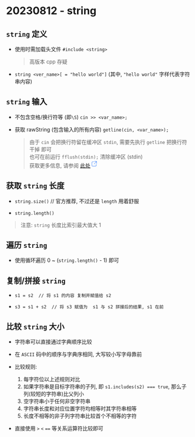 # 20230812 - string

## `string` 定义
* 使用时需加载头文件 `#include <string>`
  > 高版本 cpp 存疑

* `string <ver_name>[ = "hello world"]` (其中, `"hello world"` 字样代表字符串内容)

## `string` 输入
* 不包含空格/换行符等 (即`\S`)
  `cin >> <var_name>;`

* 获取 rawString (包含输入的所有内容)
  `getline(cin, <var_name>);`
  > 由于 `cin` 会把换行符留在缓冲区 `stdin`, 需要先执行 `getline` 把换行符干掉 即可
  <br> 也可在前运行 `fflush(stdin);` 清除缓冲区 (stdin)
  <br> 获取更多信息, 请参阅 [此处<img name="url"><svg width="20" height="20" viewBox="0 0 20 20" style="fill: #498bff; / #FFFFFF;"><path d="M8.5 4a.5.5 0 010 1H6a2 2 0 00-2 2v7c0 1.1.9 2 2 2h7a2 2 0 002-2v-2.5a.5.5 0 011 0V14a3 3 0 01-3 3H6a3 3 0 01-3-3V7a3 3 0 013-3h2.5zm8-1a.5.5 0 01.5.43V9.5a.5.5 0 01-1 .09V4.7l-6.15 6.15a.5.5 0 01-.76-.63l.06-.07L15.29 4H10.5a.5.5 0 01-.09-1h6.09z" fill-rule="nonzero"></path></svg></img>](https://blog.csdn.net/cpp_learner/article/details/104178769)

## 获取 `string` 长度
* `string.size()` //  官方推荐, 不过还是 `length` 用着舒服

* `string.length()`

> 注意: `string` 长度比索引最大值大 1

## 遍历 `string`
* 使用循环遍历 0 ~ (`string.length()` - 1) 即可

## 复制/拼接 `string`
* `s1 = s2  // 将 s1 的内容 复制并赋值给 s2`

* `s3 = s1 + s2  // 将 s3 赋值为  s1 与 s2 拼接后的结果, s1 在前`

## 比较 `string` 大小
* 字符串可以直接通过字典顺序比较

* 在 `ASCII` 码中的顺序与字典序相同, 大写较小写字母靠前

* 比较规则: 
    1. 每字符位以上述规则对比
    2. 如果字符串是目标字符串的子列, 即 `s1.includes(s2) === true`, 那么子列(较短的字符串)比父列小
    3. 空字符串小于任何非空字符串
    4. 字符串长度和对应位置字符均相等时其字符串相等
    5. 长度不相等的非子列字符串比较首个不相等的字符

* 直接使用 `>` `<` `==` 等关系运算符比较即可
